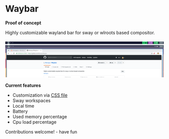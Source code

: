 # Waybar
**Proof of concept**

Highly customizable wayland bar for sway or wlroots based compositor.

![Waybar](https://raw.githubusercontent.com/alexays/waybar/master/preview-2.png)
![Waybar](https://raw.githubusercontent.com/alexays/waybar/master/preview.png)

**Current features**
- Customization via [CSS file](./resources/style.css)
- Sway workspaces
- Local time
- Battery
- Used memory percentage
- Cpu load percentage

Contributions welcome! - have fun
